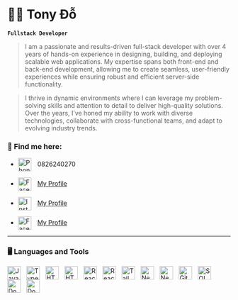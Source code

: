 # :man_mechanic: Tony Đỗ

**`Fullstack Developer`**

> I am a passionate and results-driven full-stack developer with over 4 years of hands-on experience in designing, building, and deploying scalable web applications. My expertise spans both front-end and back-end development, allowing me to create seamless, user-friendly experiences while ensuring robust and efficient server-side functionality.

> I thrive in dynamic environments where I can leverage my problem-solving skills and attention to detail to deliver high-quality solutions. Over the years, I’ve honed my ability to work with diverse technologies, collaborate with cross-functional teams, and adapt to evolving industry trends.

### :thought_balloon: Find me here:

- <img align="center" alt="Phone number" width="30px" style="padding-right:10px;" src="https://cdn3d.iconscout.com/3d/free/thumb/free-whatsapp-3d-logo-download-in-png-blend-fbx-gltf-file-formats--social-media-pack-logos-4642760.png?f=webp"/> 0826240270

- <img align="center" alt="Facebook" width="30px" style="padding-right:10px;" src="https://cdn3d.iconscout.com/3d/free/thumb/free-linkedin-3d-logo-download-in-png-blend-fbx-gltf-file-formats--communication-corporation-social-media-pack-logos-3915173.png?f=webp"/> [My Profile](https://www.linkedin.com/in/tonyphatdo/)

- <img align="center" alt="Instagram" width="30px" style="padding-right:10px;" src="https://cdn3d.iconscout.com/3d/free/thumb/free-instagram-3d-logo-download-in-png-blend-fbx-gltf-file-formats--social-media-pack-logos-4642749.png?f=webp"/> [My Profile](https://www.instagram.com/_ttphat_139/)

- <img align="center" alt="Facebook" width="30px" style="padding-right:10px;" src="https://cdn3d.iconscout.com/3d/free/thumb/free-facebook-3d-logo-download-in-png-blend-fbx-gltf-file-formats--fb-social-media-pack-logos-4642756.png?f=webp"/> [My Profile](https://www.facebook.com/tphat99/)

 <!-- <p align="left">
     <a href="https://www.linkedin.com/in/tonyphatdo/">
        <img alt="Linked profile" title="My Linkedin profile" src="https://custom-icon-badges.demolab.com/badge/linkedin-blue.svg?color=236ad3&style=for-the-badge&labelColor=1155ba&logo=linkedin"/>
     </a>
  </p> -->

---

### :desktop_computer: Languages and Tools

<img align="left" alt="Javascript" width="30px" style="padding-right:10px;" src="https://cdn3d.iconscout.com/3d/free/thumb/free-javascript-3d-icon-download-in-png-blend-fbx-gltf-file-formats--html-logo-vue-angular-coding-lang-pack-logos-icons-7577991.png?f=webp"/>
<img align="left" alt="Typescript" width="30px" style="padding-right:10px;" src="https://cdn3d.iconscout.com/3d/free/thumb/free-typescript-3d-icon-download-in-png-blend-fbx-gltf-file-formats--microsoft-logo-angular-language-javascript-static-type-coding-lang-pack-logos-icons-7577992.png?f=webp"/>
<img align="left" alt="HTML" width="30px" style="padding-right:10px;" src="https://cdn3d.iconscout.com/3d/free/thumb/free-html-3d-icon-download-in-png-blend-fbx-gltf-file-formats--html5-logo-dom-markup-language-frontend-coding-lang-pack-logos-icons-7578018.png?f=webp"/>
<img align="left" alt="HTML" width="30px" style="padding-right:10px;" src="https://cdn3d.iconscout.com/3d/free/thumb/free-css-3d-icon-download-in-png-blend-fbx-gltf-file-formats--html-logo-css3-html5-cascading-style-sheets-coding-lang-pack-logos-icons-7578024.png?f=webp"/>
<img align="left" alt="ReactJS" width="30px" style="padding-right:10px;" src="https://cdn3d.iconscout.com/3d/free/thumb/free-react-3d-icon-download-in-png-blend-fbx-gltf-file-formats--facebook-logo-native-javascript-library-user-interfaces-coding-lang-pack-logos-icons-7578010.png?f=webp"/>
<img align="left" alt="ReactJS" width="30px" style="padding-right:10px;" src="https://cdn.jsdelivr.net/gh/devicons/devicon@latest/icons/nextjs/nextjs-original.svg"/>
<img align="left" alt="TailwindCSS" width="30px" style="padding-right:10px;" src="https://cdn3d.iconscout.com/3d/free/thumb/free-tailwind-3d-icon-download-in-png-blend-fbx-gltf-file-formats--html-logo-css-framework-customizable-coding-lang-pack-logos-icons-7577995.png?f=webp"/>
<img align="left" alt="Nestjs" width="30px" style="padding-right:10px;" src="https://cdn3d.iconscout.com/3d/free/thumb/free-nestjs-3d-icon-download-in-png-blend-fbx-gltf-file-formats--javascript-typescript-node-js-server-side-coding-lang-pack-logos-icons-7578005.png?f=webp"/>
<img align="left" alt="Nestjs" width="30px" style="padding-right:10px;" src="https://cdn.jsdelivr.net/gh/devicons/devicon@latest/icons/express/express-original-wordmark.svg"/>
<img align="left" alt="Git" width="30px" style="padding-right:10px;" src="https://cdn3d.iconscout.com/3d/free/thumb/free-git-3d-icon-download-in-png-blend-fbx-gltf-file-formats--github-logo-version-control-system-vcs-coding-lang-pack-logos-icons-7578021.png?f=webp"/>
<img align="left" alt="SQL" width="30px" style="padding-right:10px;" src="https://cdn3d.iconscout.com/3d/free/thumb/free-sql-3d-icon-download-in-png-blend-fbx-gltf-file-formats--database-data-management-relational-logo-analysis-coding-lang-pack-logos-icons-7578022.png?f=webp"/>
<img align="left" alt="Docker" width="30px" style="padding-right:10px;" src="https://cdn.jsdelivr.net/gh/devicons/devicon@latest/icons/docker/docker-original.svg"/>
<img align="left" alt="Docker" width="30px" style="padding-right:10px;" src="https://cdn.jsdelivr.net/gh/devicons/devicon@latest/icons/graphql/graphql-plain-wordmark.svg"/>

